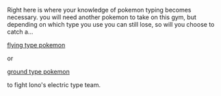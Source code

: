 Right here is where your knowledge of pokemon typing becomes necessary.
you will need another pokemon to take on this gym, but depending on which type you use
you can still lose, so will you choose to catch a...

[flying type pokemon](defeated.md)

or

[ground type pokemon](levincia-defeated.md)

to fight Iono's electric type team.